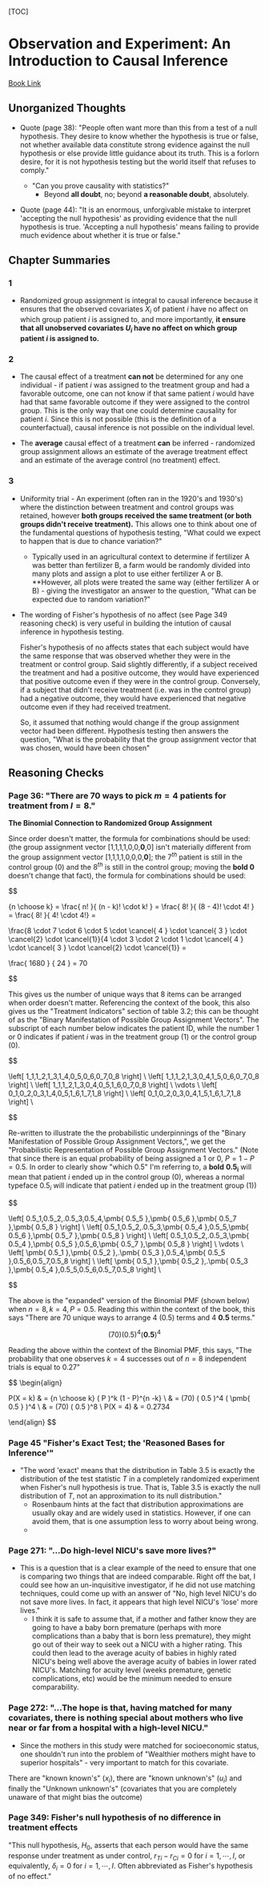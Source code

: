 [TOC]

# Observation and Experiment: An Introduction to Causal Inference

[Book Link](https://www.amazon.com/Observation-Experiment-Introduction-Causal-Inference/dp/0674241630/ref=sr_1_1?crid=UQIIXTVGBIRX&dchild=1&keywords=observation+and+experiment+an+introduction+to+causal+inference&qid=1601735207&sprefix=Observation+and+ex%2Caps%2C157&sr=8-1)

## Unorganized Thoughts

* Quote (page 38): "People often want more than this from a test of a null
  hypothesis. They desire to know whether the hypothesis is true or false, not
  whether available data constitute strong evidence against the null hypothesis
  or else provide little guidance about its truth. This is a forlorn desire, for
  it is not hypothesis testing but the world itself that refuses to comply."
	* "Can you prove causality with statistics?"
		* Beyond **all doubt**, no; beyond **a reasonable doubt**,
		  absolutely.

* Quote (page 44): "It is an enormous, unforgivable mistake to interpret
  'accepting the null hypothesis' as providing evidence that the null
  hypothesis is true. 'Accepting a null hypothesis' means failing to provide
  much evidence about whether it is true or false."

## Chapter Summaries

### 1

* Randomized group assignment is integral to causal inference because it ensures
  that the observed covariates $X_i$ of patient $i$ have no affect on which group
  patient $i$ is assigned to, and more importantly, **it ensure that all
  unobserved covariates $U_i$ have no affect on which group patient $i$ is
  assigned to.**

### 2

* The causal effect of a treatment **can not** be determined for any one
  individual - if patient $i$ was assigned to the treatment group and had a
  favorable outcome, one can not know if that same patient $i$ would have had
  that same favorable outcome if they were assigned to the control group. This
  is the only way that one could determine causality for patient $i$. Since
  this is not possible (this is the definition of a counterfactual), causal
  inference is not possible on the individual level.

* The **average** causal effect of a treatment **can** be inferred -
  randomized group assignment allows an estimate of the average treatment effect
  and an estimate of the average control (no treatment) effect.

### 3

* Uniformity trial - An experiment (often ran in the 1920's and 1930's) where the
  distinction between treatment and control groups was retained, however **both
  groups received the same treatment (or both groups didn't receive
  treatment).** This allows one to think about one of the fundamental questions 
  of hypothesis testing, "What could we expect to happen that is due to chance
  variation?"
	* Typically used in an agricultural context to determine if fertilizer
	A was better than fertilizer B, a farm would be randomly divided into
	many plots and assign a plot to use either fertilizer A or B. **However,
	all plots were treated the same way (either fertilizer A or B) - giving
	the investigator an answer to the question, "What can be expected due to
	random variation?"

* The wording of Fisher's hypothesis of no affect (see Page 349 reasoning check)
  is very useful in building the intution of causal inference in hypothesis
  testing.

  Fisher's hypothesis of no affects states that each subject would have the same
  response that was observed whether they were in the treatment or control
  group. Said slightly differently, if a subject received the treatment and had
  a positive outcome, they would have experienced that positive outcome even if
  they were in the control group. Conversely, if a subject that didn't receive
  treatment (i.e. was in the control group) had a negative outcome, they would
  have experienced that negative outcome even if they had received treatment.

  So, it assumed that nothing would change if the group assignment vector had
  been different. Hypothesis testing then answers the question, "What is the
  probability that the group assignment vector that was chosen, would have been
  chosen"

## Reasoning Checks

### Page 36: "There are 70 ways to pick $m = 4$ patients for treatment from $I = 8$."

**The Binomial Connection to Randomized Group Assignment**

Since order doesn't matter, the formula for combinations should be used: (the
group assignment vector [1,1,1,1,0,0,**0**,0] isn't materially different from
the group assignment vector [1,1,1,1,0,0,0,**0**]; the $7^{th}$ patient is still
in the control group (0) and the $8^{th}$ is still in the control group; moving
the **bold 0** doesn't change that fact), the formula for combinations should be
used:

$$

{n \choose k} = \frac{ n! }{ (n - k)! \cdot k! } = \frac{ 8! }{ (8 - 4)! \cdot
4! } = \frac{ 8! }{ 4! \cdot 4!} =

\frac{8 \cdot 7 \cdot 6 \cdot 5 \cdot \cancel{ 4 } \cdot \cancel{ 3 } \cdot
\cancel{2} \cdot \cancel{1}}{4 \cdot 3 \cdot 2 \cdot 1 \cdot \cancel{ 4 } \cdot
\cancel{ 3 } \cdot \cancel{2} \cdot \cancel{1}} =

\frac{ 1680 } { 24 } = 70

$$

This gives us the number of unique ways that 8 items can be arranged when order
doesn't matter. Referencing the context of the book, this also gives us the
"Treatment Indicators" section of table 3.2; this can be thought of as the
"Binary Manifestation of Possible Group Assignment Vectors". The subscript of
each number below indicates the patient ID, while the number 1 or 0 indicates if
patient $i$ was in the treatment group (1) or the control group (0).

$$

\left[ 1_1,1_2,1_3,1_4,0_5,0_6,0_7,0_8 \right] \\ \left[
1_1,1_2,1_3,0_4,1_5,0_6,0_7,0_8 \right] \\ \left[
1_1,1_2,1_3,0_4,0_5,1_6,0_7,0_8 \right] \\ \vdots \\ \left[
0_1,0_2,0_3,1_4,0_5,1_6,1_7,1_8 \right] \\ \left[
0_1,0_2,0_3,0_4,1_5,1_6,1_7,1_8 \right] \\

$$

Re-written to illustrate the the probabilistic underpinnings of the "Binary
Manifestation of Possible Group Assignment Vectors,", we get the "Probabilistic
Representation of Possible Group Assignment Vectors." (Note that since there is
an equal probability of being assigned a 1 or 0, $P = 1 - P = 0.5$. In order to
clearly show "which 0.5" I'm referring to, a **bold** $\pmb{0.5_i}$ will mean
that patient $i$ ended up in the control group (0), whereas a normal typeface
$0.5_i$ will indicate that patient $i$ ended up in the treatment group (1))

$$

\left[ 0.5_1,0.5_2,.0.5_3,0.5_4,\pmb{ 0.5_5 },\pmb{ 0.5_6 },\pmb{ 0.5_7 },\pmb{
0.5_8 } \right] \\ \left[ 0.5_1,0.5_2,.0.5_3,\pmb{ 0.5_4 },0.5_5,\pmb{ 0.5_6
},\pmb{ 0.5_7 },\pmb{ 0.5_8 } \right] \\ \left[ 0.5_1,0.5_2,.0.5_3,\pmb{ 0.5_4
},\pmb{ 0.5_5 },0.5_6,\pmb{ 0.5_7 },\pmb{ 0.5_8 } \right] \\ \vdots \\ \left[
\pmb{ 0.5_1 },\pmb{ 0.5_2 },.\pmb{ 0.5_3 },0.5_4,\pmb{ 0.5_5 },0.5_6,0.5_7,0.5_8
\right] \\ \left[ \pmb{ 0.5_1 },\pmb{ 0.5_2 },.\pmb{ 0.5_3 },\pmb{ 0.5_4
},0.5_5,0.5_6,0.5_7,0.5_8 \right] \\

$$

The above is the "expanded" version of the Binomial PMF (shown below) when $n =
8, k = 4, P = 0.5$. Reading this within the context of the book, this says
"There are 70 unique ways to arrange 4 $(0.5)$ terms and 4 $\pmb{0.5}$ terms."

$$
(70) ( 0.5 )^4 ( \pmb{ 0.5 } )^4
$$

Reading the above within the context of the Binomial PMF, this says, "The
probability that one observes $k = 4$ successes out of $n = 8$ independent trials
is equal to 0.27"

$$
\begin{align}

P(X = k) & = {n \choose k} ( P )^k (1 - P)^{n -k} \\
& = (70) ( 0.5 )^4 ( \pmb{ 0.5 } )^4 \\
& = (70) ( 0.5 )^8 \\
P(X = 4) & = 0.2734

\end{align}
$$

### Page 45 "Fisher's Exact Test; the 'Reasoned Bases for Inference'"

* "The word 'exact' means that the distribution in Table 3.5 is exactly the
  distribution of the test statistic $T$ in a completely randomized experiment
  when Fisher's null hypothesis is true. That is, Table 3.5 is exactly the null
  distribution of $T$, not an approximation to its null distribution."
	* Rosenbaum hints at the fact that distribution approximations are
	  usually okay and are widely used in statistics. However, if one can
	  avoid them, that is one assumption less to worry about being wrong.
	* 

### Page 271: "...Do high-level NICU's save more lives?"

* This is a question that is a clear example of the need to ensure that one is
  comparing two things that are indeed comparable. Right off the bat, I could
  see how an un-inquisitive investigator, if he did not use matching techniques,
  could come up with an answer of "No, high level NICU's do not save more lives.
  In fact, it appears that high level NICU's 'lose' more lives."
	* I think it is safe to assume that, if a mother and father know they
	  are going to have a baby born premature (perhaps with more
	  complications than a baby that is born less premature), they might go
	  out of their way to seek out a NICU with a higher rating. This could
	  then lead to the average acuity of babies in highly rated NICU's being
	  well above the average acuity of babies in lower rated NICU's.
	  Matching for acuity level (weeks premature, genetic complications,
	  etc) would be the minimum needed to ensure comparability.

### Page 272: "...The hope is that, having matched for many covariates, there is nothing special about mothers who live near or far from a hospital with a high-level NICU."

* Since the mothers in this study were matched for socioeconomic status, one
  shouldn't run into the problem of "Wealthier mothers might have to superior
  hospitals" - very important to match for this covariate.

There are "known known's" ($x_i$), there are "known unknown's" ($u_i$) and
finally the "Unknown unknown's" (covariates that you are completely unaware of
that might bias the outcome)

### Page 349: Fisher's null hypothesis of no difference in treatment effects

"This null hypothesis, $H_0$, asserts that each person would have the same
response under treatment as under control, $r_{Ti} - r_{Ci} = 0$ for $i = 1,
\cdots, I$, or equivalently, $\delta_i = 0$ for $i = 1, \cdots , I$. Often
abbreviated as Fisher's hypothesis of no effect."

